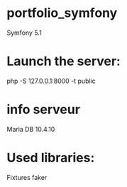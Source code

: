 # portfolio_symfony
Symfony 5.1
# Launch the server:
php -S 127.0.0.1:8000 -t public

# info serveur
Maria DB 10.4.10

# Used libraries:
Fixtures
faker